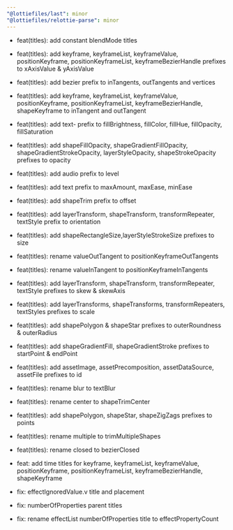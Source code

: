 ```yaml
---
"@lottiefiles/last": minor
"@lottiefiles/relottie-parse": minor
---
```

- feat(titles): add constant blendMode titles

- feat(titles): add keyframe, keyframeList, keyframeValue, positionKeyframe, positionKeyframeList, keyframeBezierHandle prefixes to xAxisValue & yAxisValue

- feat(titles): add bezier prefix to inTangents, outTangents and vertices

- feat(titles): add keyframe, keyframeList, keyframeValue, positionKeyframe, positionKeyframeList, keyframeBezierHandle, shapeKeyframe to inTangent and outTangent

- feat(titles): add text- prefix to fillBrightness, fillColor, fillHue, fillOpacity, fillSaturation

- feat(titles): add shapeFillOpacity, shapeGradientFillOpacity, shapeGradientStrokeOpacity, layerStyleOpacity, shapeStrokeOpacity prefixes to opacity

- feat(titles): add audio prefix to level

- feat(titles): add text prefix to maxAmount, maxEase, minEase

- feat(titles): add shapeTrim prefix to offset

- feat(titles): add layerTransform, shapeTransform, transformRepeater, textStyle prefix to orientation

- feat(titles): add shapeRectangleSize,layerStyleStrokeSize prefixes to size

- feat(titles): rename valueOutTangent to positionKeyframeOutTangents

- feat(titles): rename valueInTangent to positionKeyframeInTangents

- feat(titles): add layerTransform, shapeTransform, transformRepeater, textStyle prefixes to skew & skewAxis

- feat(titles): add layerTransforms, shapeTransforms, transformRepeaters, textStyles prefixes to scale

- feat(titles): add shapePolygon & shapeStar prefixes to outerRoundness & outerRadius

- feat(titles): add shapeGradientFill, shapeGradientStroke prefixes to startPoint & endPoint

- feat(titles): add assetImage, assetPrecomposition, assetDataSource, assetFile prefixes to id

- feat(titles): rename blur to textBlur

- feat(titles): rename center to shapeTrimCenter

- feat(titles): add shapePolygon, shapeStar, shapeZigZags prefixes to points

- feat(titles): rename multiple to trimMultipleShapes

- feat(titles): rename closed to bezierClosed

- feat: add time titles for keyframe, keyframeList, keyframeValue, positionKeyframe, positionKeyframeList, keyframeBezierHandle, shapeKeyframe 

- fix: effectIgnoredValue.v title and placement

- fix: numberOfProperties parent titles

- fix: rename effectList numberOfProperties title to effectPropertyCount
